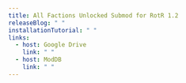 ```yaml
---
title: All Factions Unlocked Submod for RotR 1.2
releaseBlog: " "
installationTutorial: " "
links:
  - host: Google Drive
    link: " "
  - host: ModDB
    link: " "
---
```

